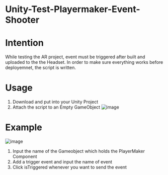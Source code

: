 # Unity-Test-Playermaker-Event-Shooter

# Intention

While testing the AR project, event must be triggered after built and uploaded to the the Headset.
In order to make sure everything works before deployemnet, the script is written.

# Usage
1. Download and put into your Unity Project
2. Attach the script to an Empty GameObject
![image](https://github.com/Alfredhana/Unity-Test-Playermaker-Event-Shooter/assets/5700698/29c674db-bea5-4693-b172-291f12d1ec9d)


# Example
![image](https://github.com/Alfredhana/Unity-Test-Playermaker-Event-Shooter/assets/5700698/e961e5ec-9148-458c-b6b0-6dbf18315979)

1. Input the name of the Gameobject which holds the PlayerMaker Component
2. Add a trigger event and input the name of event
3. Click isTriggered whenever you want to send the event


